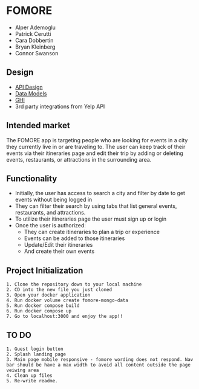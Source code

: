 # FOMORE

- Alper Ademoglu
- Patrick Cerutti
- Cara Dobbertin
- Bryan Kleinberg
- Connor Swanson

## Design

- [API Design](https://gitlab.com/patcerutti23/module3-project-gamma/-/blob/front_end/docs/api-design.md)
- [Data Models](https://gitlab.com/patcerutti23/module3-project-gamma/-/blob/front_end/docs/data_model.md)
- [GHI](https://gitlab.com/patcerutti23/module3-project-gamma/-/blob/front_end/docs/ghi.md)
- 3rd party integrations from Yelp API

## Intended market

The FOMORE app is targeting people who are looking for events in a city they currently live in or are traveling to. The user can keep track of their events via their itineraries page and edit their trip by adding or deleting events, restaurants, or attractions in the surrounding area.

## Functionality

- Initially, the user has access to search a city and filter by date to get events without being logged in
- They can filter their search by using tabs that list general events, restaurants, and attractions.
- To utilize their itineraries page the user must sign up or login
- Once the user is authorized:
  - They can create itineraries to plan a trip or experience
  - Events can be added to those itineraries
  - Update/Edit their itineraries
  - And create their own events

## Project Initialization

    1. Clone the repository down to your local machine
    2. CD into the new file you just cloned
    3. Open your docker application
    4. Run docker volume create fomore-mongo-data
    5. Run docker compose build
    6. Run docker compose up
    7. Go to localhost:3000 and enjoy the app!!

  ## TO DO
    1. Guest login button 
    2. Splash landing page
    3. Main page mobile responsive - fomore wording does not respond. Nav bar should be have a max width to avoid all content outside the page veiwing area
    4. Clean up files
    5. Re-write readme.